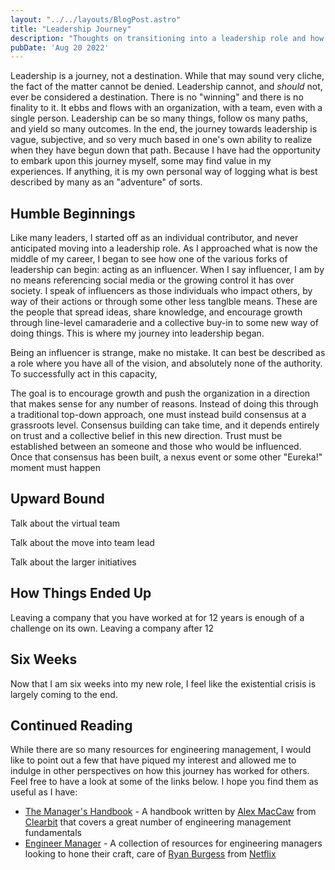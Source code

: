 ```yaml
---
layout: "../../layouts/BlogPost.astro"
title: "Leadership Journey"
description: "Thoughts on transitioning into a leadership role and how to overcome some common fears and concerns."
pubDate: 'Aug 20 2022'
---
```


Leadership is a journey, not a destination. While that may sound very cliche, the fact of the matter cannot be denied. Leadership cannot, and _should_ not, ever be considered a destination. There is no "winning" and there is no finality to it. It ebbs and flows with an organization, with a team, even with a single person. Leadership can be so many things, follow os many paths, and yield so many outcomes. In the end, the journey towards leadership is vague, subjective, and so very much based in one's own ability to realize when they have begun down that path. Because I have had the opportunity to embark upon this journey myself, some may find value in my experiences. If anything, it is my own personal way of logging what is best described by many as an "adventure" of sorts.

## Humble Beginnings

Like many leaders, I started off as an individual contributor, and never anticipated moving into a leadership role. As I approached what is now the middle of my career, I began to see how one of the various forks of leadership can begin: acting as an influencer. When I say influencer, I am by no means referencing social media or the growing control it has over society. I speak of influencers as those individuals who impact others, by way of their actions or through some other less tanglble means. These are the people that spread ideas, share knowledge, and encourage growth through line-level camaraderie and a collective buy-in to some new way of doing things. This is where my journey into leadership began.

Being an influencer is strange, make no mistake. It can best be described as a role where you have all of the vision, and absolutely none of the authority. To successfully act in this capacity,


The goal is to encourage growth and push the organization in a direction that makes sense for any number of reasons. Instead of doing this through a traditional top-down approach, one must instead build consensus at a grassroots level. Consensus building can take time, and it depends entirely on trust and a collective belief in this new direction. Trust must be established between an someone and those who would be influenced.  Once that consensus has been built, a nexus event or some other "Eureka!" moment must happen

## Upward Bound

Talk about the virtual team

Talk about the move into team lead

Talk about the larger initiatives

## How Things Ended Up

Leaving a company that you have worked at for 12 years is enough of a challenge on its own. Leaving a company after 12

## Six Weeks

Now that I am six weeks into my new role, I feel like the existential crisis is largely coming to the end.

## Continued Reading

While there are so many resources for engineering management, I would like to point out a few that have piqued my interest and allowed me to indulge in other perspectives on how this journey has worked for others. Feel free to have a look at some of the links below. I hope you find them as useful as I have:

- [The Manager's Handbook](https://themanagershandbook.com/) - A handbook written by [Alex MacCaw](http://alexmaccaw.com/) from [Clearbit](http://clearbit.com/) that covers a great number of engineering management fundamentals
- [Engineer Manager](https://github.com/ryanburgess/engineer-manager) - A collection of resources for engineering managers looking to hone their craft, care of [Ryan Burgess](http://twitter.com/burgessdryan) from [Netflix](https://www.netflix.com)